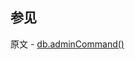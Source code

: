 ## 参见

原文 - [db.adminCommand()]( https://docs.mongodb.com/manual/reference/method/db.adminCommand/ )

